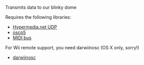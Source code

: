 Transmits data to our blinky dome

Requires the following libraries:

* [Hypermedia.net UDP](http://ubaa.net/shared/processing/udp/)
* [oscp5](http://www.sojamo.de/libraries/oscP5/)
* [MIDI bus](http://smallbutdigital.com/themidibus.php)

For Wii remote support, you need darwiinosc (OS X only, sorry!)

* [darwiinosc](http://code.google.com/p/darwiinosc/)



